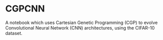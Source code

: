 # CGPCNN
A notebook which uses Cartesian Genetic Programming (CGP) to evolve Convolutional Neural Network (CNN) architectures, using the CIFAR-10 dataset.
